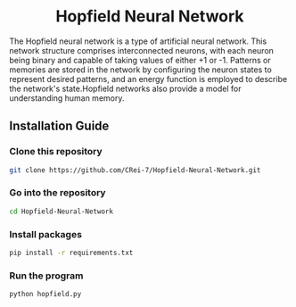 
<h1 align="center">Hopfield Neural Network</h1>


The Hopfield neural network is a type of artificial neural network. This network structure comprises interconnected neurons, with each neuron being binary and capable of taking values of either +1 or -1. Patterns or memories are stored in the network by configuring the neuron states to represent desired patterns, and an energy function is employed to describe the network's state.Hopfield networks also provide a model for understanding human memory.



## Installation Guide 

### Clone this repository
```bash
git clone https://github.com/CRei-7/Hopfield-Neural-Network.git
```
### Go into the repository
```bash
cd Hopfield-Neural-Network
```
### Install packages

```bash
pip install -r requirements.txt
```
### Run the program

```bash
python hopfield.py
```



